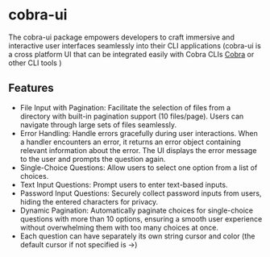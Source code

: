 # cobra-ui 

The cobra-ui package empowers developers to craft immersive and interactive user interfaces seamlessly into their CLI applications (cobra-ui is a cross platform UI that can be integrated easily with Cobra CLIs [Cobra](https://github.com/spf13/cobra) or other CLI tools )

## Features

- File Input with Pagination: Facilitate the selection of files from a directory with built-in pagination support (10 files/page). Users can navigate through large sets of files seamlessly.  
- Error Handling: Handle errors gracefully during user interactions. When a handler encounters an error, it returns an error object containing relevant information about the error. The UI displays the error message to the user and prompts the question again.  
- Single-Choice Questions: Allow users to select one option from a list of choices.
- Text Input Questions: Prompt users to enter text-based inputs.  
- Password Input Questions: Securely collect password inputs from users, hiding the entered characters for privacy.  
- Dynamic Pagination: Automatically paginate choices for single-choice questions with more than 10 options, ensuring a smooth user experience without overwhelming them with too many choices at once.  
- Each question can have separately its own string cursor and color (the default cursor if not specified is ->)
